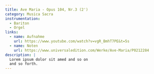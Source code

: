 ```yaml
---
title: Ave Maria - Opus 104, Nr.3 (2')
category: Musica Sacra
instrumentation:
  - Bariton
  - Orgel
links:
  - name: Aufnahme
    url: https://www.youtube.com/watch?v=vgR_BmhT7PE&t=5s
  - name: Noten
    url: https://www.universaledition.com/Werke/Ave-Maria/P0212284
description: |
  Lorem ipsum dolor sit amed and so on
  and so forth.
---
```

